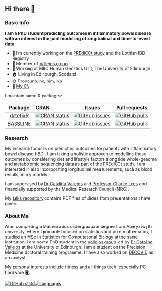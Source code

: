 ## Hi there 👋

### Basic Info 

**I am a PhD student predicting outcomes in inflammatory bowel disease with an interest in the joint modelling of longitudinal and time-to-event data.**


- 🔭 I’m currently working on the [PREdiCCt study](https://www.predicct.co.uk) and the Lothian IBD Registry
- :balloon: Member of [Vallejos group](https://vallejosgroup.github.io/)
- :office: Working at MRC Human Genetics Unit, The University of Edinburgh
- :house: Living in Edinburgh, Scotland
- 😄 Pronouns: he, him, his
- :page_facing_up: [My CV](./My_CV.pdf)

I maintain some R packages:

| Package | CRAN | Issues | Pull requests |
|:-------:|:-----|:------:|:-------------:|
| [datefixR](https://github.com/nathansam/datefixR) | [![CRAN status](https://www.r-pkg.org/badges/version/datefixR)](https://CRAN.R-project.org/package=datefixR) | [![GitHub issues](https://img.shields.io/github/issues/nathansam/datefixR)](https://github.com/nathansam/datefixR/issues) | [![GitHub pulls](https://img.shields.io/github/issues-pr/nathansam/datefixR)](https://github.com/nathansam/datfixR/pulls)|
| [BASSLINE](https://github.com/nathansam/BASSLINE) | [![CRAN status](https://www.r-pkg.org/badges/version/BASSLINE)](https://CRAN.R-project.org/package=BASSLINE) |  [![GitHub issues](https://img.shields.io/github/issues/nathansam/BASSLINE)](https://github.com/nathansam/BASSLINE/issues) | [![GitHub pulls](https://img.shields.io/github/issues-pr/nathansam/BASSLINE)](https://github.com/nathansam/BASSLINE/pulls)|

### Research

My research focuses on predicting outcomes for patients with inflammatory bowel disease (IBD). I am taking a holistic approach to modelling these outcomes by considering diet and lifestyle factors alongside whole-genome and metabolomic sequencing data as part of the [PREdiCCt study](https://www.predicct.co.uk). I am interested in also incorporating longitudinal measurements, such as blood results, in my models. 

I am supervised by [Dr Catalina Vallejos](https://github.com/catavallejos) and [Professor Charlie Lees](https://charlielees.com) and financially supported by the Medical Research Council (MRC). 

My [talks repository](https://github.com/nathansam/talks) contains PDF files of slides from presentations I have given.

### About Me

After completing a Mathematics undergraduate degree from Aberystwyth university, where I primarily focused on statistics and pure mathematics, I studied an MSc in Statistics for Computational Biology at the same institution. I am now a PhD student in the [Vallejos group](https://vallejosgroup.github.io/) led by [Dr Catalina Vallejos](https://github.com/catavallejos) at the University of Edinburgh. I am a student on the Precision Medicine doctoral training programme. I have also worked on [DECOVID](https://www.decovid.org) as an analyst.

My personal interests include fitness and all things tech (especially PC hardware :desktop_computer:).

 [![GitHub stats](https://github-readme-stats.vercel.app/api?username=nathansam&count_private=true&theme=radical)](https://github.com/anuraghazra/github-readme-stats)[![Languages](https://github-readme-stats.vercel.app/api/top-langs?username=nathansam&layout=compact&hide=tex,html,groovy&theme=radical)](https://github.com/anuraghazra/github-readme-stats)

